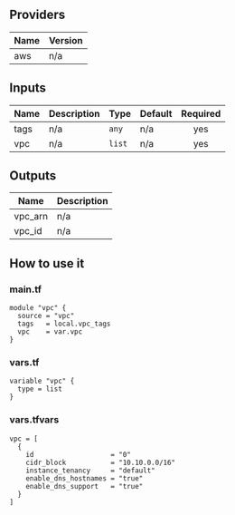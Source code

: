 ## Providers

| Name | Version |
|------|---------|
| aws | n/a |

## Inputs

| Name | Description | Type | Default | Required |
|------|-------------|------|---------|:-----:|
| tags | n/a | `any` | n/a | yes |
| vpc | n/a | `list` | n/a | yes |

## Outputs

| Name | Description |
|------|-------------|
| vpc\_arn | n/a |
| vpc\_id | n/a |

## How to use it

### main.tf
```hcl
module "vpc" {
  source = "vpc"
  tags   = local.vpc_tags
  vpc    = var.vpc
}
```

### vars.tf
```hcl
variable "vpc" {
  type = list
}
```

### vars.tfvars
```hcl
vpc = [
  {
    id                   = "0"
    cidr_block           = "10.10.0.0/16"
    instance_tenancy     = "default"
    enable_dns_hostnames = "true"
    enable_dns_support   = "true"
  }
]
```
